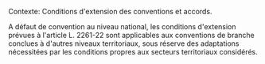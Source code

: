 Contexte: Conditions d'extension des conventions et accords.

A défaut de convention au niveau national, les conditions d'extension prévues à l'article L. 2261-22 sont applicables aux conventions de branche conclues à d'autres niveaux territoriaux, sous réserve des adaptations nécessitées par les conditions propres aux secteurs territoriaux considérés.
